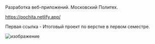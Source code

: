 Разработка веб-приложений. Московский Политех.

https://pochita.netlify.app/

Первая ссылка - Итоговый проект по верстке в первом семестре.

![изображение](https://user-images.githubusercontent.com/95151966/219960173-998e79af-8ffe-4f99-9f1a-e6453d94af46.png)
